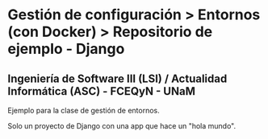 # Gestión de configuración > Entornos (con Docker) > Repositorio de ejemplo - Django
## Ingeniería de Software III (LSI) / Actualidad Informática (ASC) - FCEQyN - UNaM

Ejemplo para la clase de gestión de entornos.

Solo un proyecto de Django con una app que hace un "hola mundo".


